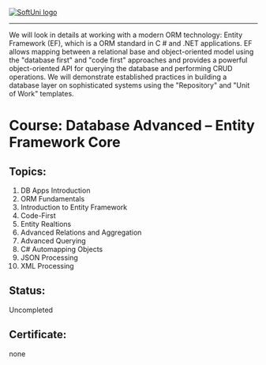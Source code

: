 <a href="https://softuni.bg/trainings/courses" rel="Courses">  ![SoftUni logo][logo] <a/>

[logo]: http://innovationstarterbox.bg/wp-content/uploads/2016/05/Softuni_logo_trasparent.png "Logo Title Text 2"

---
We will look in details at working with a modern ORM technology: Entity Framework (EF), which is a ORM standard in C # and .NET applications. EF allows mapping between a relational base and object-oriented model using the "database first" and "code first" approaches and provides a powerful object-oriented API for querying the database and performing CRUD operations. We will demonstrate established practices in building a database layer on sophisticated systems using the "Repository" and "Unit of Work" templates.

# Course: Database Advanced – Entity Framework Core

## Topics:
01. DB Apps Introduction
02. ORM Fundamentals
03. Introduction to Entity Framework
04. Code-First
05. Entity Realtions
06. Advanced Relations and Aggregation
07. Advanced Querying
08. C# Automapping Objects
09. JSON Processing
10. XML Processing

## Status: 
Uncompleted

## Certificate: 
none

